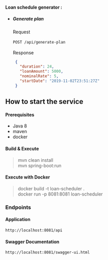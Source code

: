 #### Loan schedule generator : 

 - ##### Generate plan
     Request<br><br> ``POST /api/generate-plan``
      <br><br>Response
     ```json
      {
        "duration": 24,
        "loanAmount": 5000,
        "nominalRate": 5,
        "startDate": "2019-11-02T23:51:27Z"
      }
     ```
 
      
## How to start the service

      
#### Prerequisites
 
  - Java 8
  - maven
  - docker
 
#### Build & Execute

> mvn clean install  
> mvn spring-boot:run
    
#### Execute with Docker

> docker build -t loan-scheduler .  
> docker run -p 8081:8081 loan-scheduler

### Endpoints 

#### Application
    http://localhost:8081/api

#### Swagger Documentation
    http://localhost:8081/swagger-ui.html

